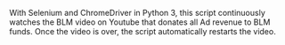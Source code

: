 With Selenium and ChromeDriver in Python 3, this script continuously watches the BLM video on Youtube that donates all Ad revenue to BLM funds. Once the video is over, the script automatically restarts the video.
